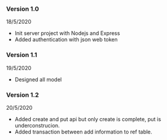 ### Version 1.0

18/5/2020

- Init server project with Nodejs and Express
- Added authentication with json web token

### Version 1.1

19/5/2020

- Designed all model

### Version 1.2

20/5/2020

- Added create and put api but only create is complete, put is underconstrucion.
- Added transaction between add information to ref table.
